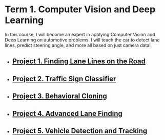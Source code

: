 # Term 1. Computer Vision and Deep Learning

In this course, I will become an expert in applying Computer Vision and Deep Learning on automotive problems. I will teach the car to detect lane lines, predict steering angle, and more all based on just camera data!

* ## [Project 1. Finding Lane Lines on the Road](https://github.com/egillanton/Udacity-SDCND/tree/master/1.%20Computer%20Vision%20and%20Deep%20Learning/P1%20Finding%20Lane%20Lines%20on%20the%20Road)
* ## [Project 2. Traffic Sign Classifier](#)
* ## [Project 3. Behavioral Cloning](#)
* ## [Project 4. Advanced Lane Finding](#)
* ## [Project 5. Vehicle Detection and Tracking](#)